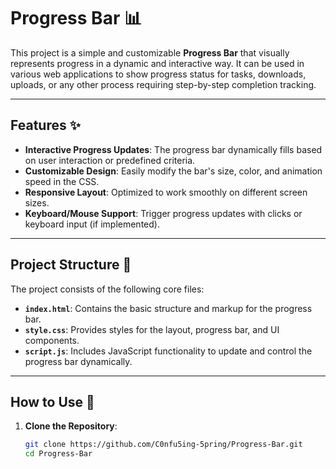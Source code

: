 # Progress Bar 📊  

This project is a simple and customizable **Progress Bar** that visually represents progress in a dynamic and interactive way. It can be used in various web applications to show progress status for tasks, downloads, uploads, or any other process requiring step-by-step completion tracking.

---

## Features ✨  
- **Interactive Progress Updates**: The progress bar dynamically fills based on user interaction or predefined criteria.  
- **Customizable Design**: Easily modify the bar's size, color, and animation speed in the CSS.  
- **Responsive Layout**: Optimized to work smoothly on different screen sizes.  
- **Keyboard/Mouse Support**: Trigger progress updates with clicks or keyboard input (if implemented).  

---

## Project Structure 📂  
The project consists of the following core files:  
- **`index.html`**: Contains the basic structure and markup for the progress bar.  
- **`style.css`**: Provides styles for the layout, progress bar, and UI components.  
- **`script.js`**: Includes JavaScript functionality to update and control the progress bar dynamically.  

---

## How to Use 🚀  
1. **Clone the Repository**:
   ```bash
   git clone https://github.com/C0nfu5ing-5pring/Progress-Bar.git
   cd Progress-Bar
